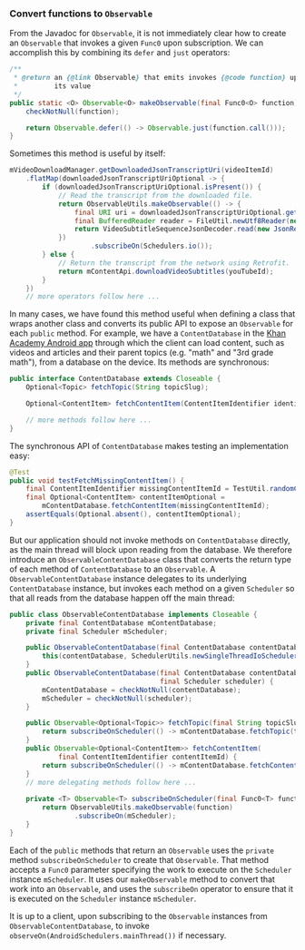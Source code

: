 ### Convert functions to `Observable`

From the Javadoc for `Observable`, it is not immediately clear how to create an `Observable` that invokes a given `Func0` upon subscription. We can accomplish this by combining its `defer` and `just` operators:

```java
/**
 * @return an {@link Observable} that emits invokes {@code function} upon subscription and emits
 *         its value
 */
public static <O> Observable<O> makeObservable(final Func0<O> function) {
    checkNotNull(function);

    return Observable.defer(() -> Observable.just(function.call()));
}
```

Sometimes this method is useful by itself:

```java
mVideoDownloadManager.getDownloadedJsonTranscriptUri(videoItemId)
    .flatMap(downloadedJsonTranscriptUriOptional -> {
        if (downloadedJsonTranscriptUriOptional.isPresent()) {
            // Read the transcript from the downloaded file.
            return ObservableUtils.makeObservable(() -> {
                final URI uri = downloadedJsonTranscriptUriOptional.get();
                final BufferedReader reader = FileUtil.newUtf8Reader(new File(uri));
                return VideoSubtitleSequenceJsonDecoder.read(new JsonReader(reader));
            })
                    .subscribeOn(Schedulers.io());
        } else {
            // Return the transcript from the network using Retrofit.
            return mContentApi.downloadVideoSubtitles(youTubeId);
        }
    })
    // more operators follow here ...
```

In many cases, we have found this method useful when defining a class that wraps another class and converts its public API to expose an `Observable` for each `public` method. For example, we have a `ContentDatabase` in the [Khan Academy Android app](https://play.google.com/store/apps/details?id=org.khanacademy.android) through which the client can load content, such as videos and articles and their parent topics (e.g. "math" and "3rd grade math"), from a database on the device. Its methods are synchronous:

```java
public interface ContentDatabase extends Closeable {
    Optional<Topic> fetchTopic(String topicSlug);

    Optional<ContentItem> fetchContentItem(ContentItemIdentifier identifier);

    // more methods follow here ...
}
```

The synchronous API of `ContentDatabase` makes testing an implementation easy:

```java
@Test
public void testFetchMissingContentItem() {
    final ContentItemIdentifier missingContentItemId = TestUtil.randomContentItemId();
    final Optional<ContentItem> contentItemOptional =
        mContentDatabase.fetchContentItem(missingContentItemId);
    assertEquals(Optional.absent(), contentItemOptional);
}
```

But our application should not invoke methods on `ContentDatabase` directly, as the main thread will block upon reading from the database. We therefore introduce an `ObservableContentDatabase` class that converts the return type of each method of `ContentDatabase` to an `Observable`. A `ObservableContentDatabase` instance delegates to its underlying `ContentDatabase` instance, but invokes each method on a given `Scheduler` so that all reads from the database happen off the main thread:

```java
public class ObservableContentDatabase implements Closeable {
    private final ContentDatabase mContentDatabase;
    private final Scheduler mScheduler;

    public ObservableContentDatabase(final ContentDatabase contentDatabase) {
        this(contentDatabase, SchedulerUtils.newSingleThreadIoScheduler());
    }
    public ObservableContentDatabase(final ContentDatabase contentDatabase,
                                     final Scheduler scheduler) {
        mContentDatabase = checkNotNull(contentDatabase);
        mScheduler = checkNotNull(scheduler);
    }

    public Observable<Optional<Topic>> fetchTopic(final String topicSlug) {
        return subscribeOnScheduler(() -> mContentDatabase.fetchTopic(topicSlug));
    }
    public Observable<Optional<ContentItem>> fetchContentItem(
            final ContentItemIdentifier contentItemId) {
        return subscribeOnScheduler(() -> mContentDatabase.fetchContentItem(contentItemId));
    }
    // more delegating methods follow here ...
    
    private <T> Observable<T> subscribeOnScheduler(final Func0<T> function) {
        return ObservableUtils.makeObservable(function)
                .subscribeOn(mScheduler);
    }
}
```

Each of the `public` methods that return an `Observable` uses the `private` method `subscribeOnScheduler` to create that `Observable`. That method accepts a `Func0` parameter specifying the work to execute on the `Scheduler` instance `mScheduler`. It uses our `makeObservable` method to convert that work into an `Observable`, and uses the `subscribeOn` operator to ensure that it is executed on the `Scheduler` instance `mScheduler`.

It is up to a client, upon subscribing to the `Observable` instances from `ObservableContentDatabase`, to invoke `observeOn(AndroidSchedulers.mainThread())` if necessary.

